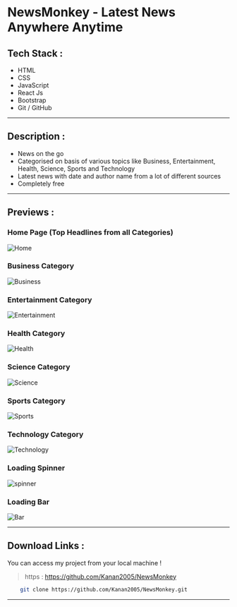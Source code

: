 # NewsMonkey - Latest News Anywhere Anytime
## **Tech Stack** : 
* HTML
* CSS
* JavaScript
* React Js
* Bootstrap
* Git / GitHub
___
## **Description** : 
* News on the go
* Categorised on basis of various topics like Business, Entertainment, Health, Science, Sports and Technology
* Latest news with date and author name from a lot of different sources
* Completely free
___
## **Previews** : 
### Home Page (Top Headlines from all Categories)
![Home](https://drive.google.com/uc?export=view&id=1MVaVrkRHujafjV8VvnimEbNsfFN4jeR0)
### Business Category
![Business](https://drive.google.com/uc?export=view&id=1MJtYvz0KWf2YFCjkVGJxSMPpHQHcxdNC)
### Entertainment Category
![Entertainment](https://drive.google.com/uc?export=view&id=1LxLmV1U5yGHpDsb1vIFiHbzUaQceTAVu)
### Health Category
![Health](https://drive.google.com/uc?export=view&id=1M6VuLMThroOzrSRuyPqKGKOd1QLSsOzx)
### Science Category
![Science](https://drive.google.com/uc?export=view&id=1MPfSy9liSOgCqoI9RwJ2a4bMVf1Xyq4H)
### Sports Category
![Sports](https://drive.google.com/uc?export=view&id=1M4qwqKxCkJG59zUB0wsInoToXlXBH5g0)
### Technology Category
![Technology](https://drive.google.com/uc?export=view&id=1M7iCCEIj9vWem-ybNT8sYMQFcruaa-LB)
### Loading Spinner
![spinner](https://drive.google.com/uc?export=view&id=1M8ar577L-DSvIxzpLdjqVmYtOmMXD87O)
### Loading Bar
![Bar](https://drive.google.com/uc?export=view&id=1MT0gHEj6V0_F5oY6pH4ghRc_Zvfcz6Uc)

___
## **Download Links** : 
You can access my project from your local machine !
>https : https://github.com/Kanan2005/NewsMonkey

```bash
    git clone https://github.com/Kanan2005/NewsMonkey.git
```
___

